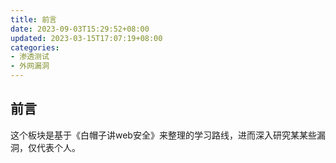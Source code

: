 ```yaml
---
title: 前言
date: 2023-09-03T15:29:52+08:00
updated: 2023-03-15T17:07:19+08:00
categories: 
- 渗透测试
- 外网漏洞
---
```


## 前言

这个板块是基于《白帽子讲web安全》来整理的学习路线，进而深入研究某某些漏洞，仅代表个人。